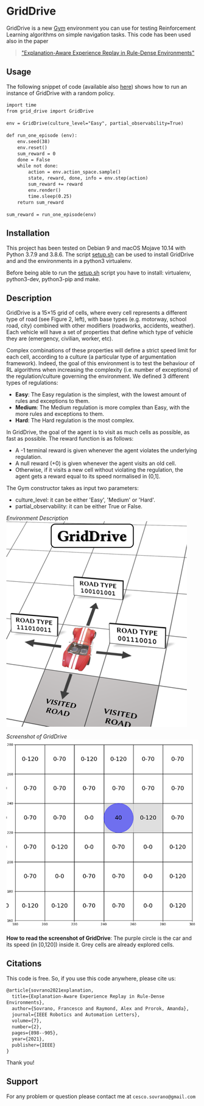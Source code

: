 # GridDrive

GridDrive is a new [Gym](https://github.com/openai/gym) environment you can use for testing Reinforcement Learning algorithms on simple navigation tasks.
This code has been used also in the paper
> ["Explanation-Aware Experience Replay in Rule-Dense Environments"](https://arxiv.org/abs/2109.14711)

## Usage

The following snippet of code (available also [here](debug_environment.py)) shows how to run an instance of GridDrive with a random policy.

```
import time
from grid_drive import GridDrive

env = GridDrive(culture_level="Easy", partial_observability=True)

def run_one_episode (env):
	env.seed(38)
	env.reset()
	sum_reward = 0
	done = False
	while not done:
		action = env.action_space.sample()
		state, reward, done, info = env.step(action)
		sum_reward += reward
		env.render()
		time.sleep(0.25)
	return sum_reward

sum_reward = run_one_episode(env)
```

## Installation
This project has been tested on Debian 9 and macOS Mojave 10.14 with Python 3.7.9 and 3.8.6. 
The script [setup.sh](setup.sh) can be used to install GridDrive and and the environments in a python3 virtualenv.

Before being able to run the [setup.sh](setup.sh) script you have to install: virtualenv, python3-dev, python3-pip and make. 

## Description
GridDrive is a 15×15 grid of cells, where every cell represents a different type of road (see Figure 2, left), with base types (e.g. motorway, school road, city) combined with other modifiers (roadworks, accidents, weather). 
Each vehicle will have a set of properties that define which type of vehicle they are (emergency, civilian, worker, etc). 

Complex combinations of these properties will define a strict speed limit for each cell, according to a culture (a particular type of argumentation framework).
Indeed, the goal of this environment is to test the behaviour of RL algorithms when increasing the complexity (i.e. number of exceptions) of the regulation/culture governing the environment.
We defined 3 different types of regulations:
- **Easy**: The Easy regulation is the simplest, with the lowest amount of rules and exceptions to them.
- **Medium**: The Medium regulation is more complex than Easy, with the more rules and exceptions to them.
- **Hard**: The Hard regulation is the most complex.

In GridDrive, the goal of the agent is to visit as much cells as possible, as fast as possible.
The reward function is as follows:
- A -1 terminal reward is given whenever the agent violates the underlying regulation.
- A null reward (+0) is given whenever the agent visits an old cell.
- Otherwise, if it visits a new cell without violating the regulation, the agent gets a reward equal to its speed normalised in (0,1].

The Gym constructor takes as input two parameters:
- culture_level: it can be either 'Easy', 'Medium' or 'Hard'.
- partial_observability: it can be either True or False.

*Environment Description*
![Environments](images/environment.png)

*Screenshot of GridDrive*
![Screenshot of GraphDrive](images/screenshot.png)

**How to read the screenshot of GridDrive**: The purple circle is the car and its speed (in [0,120]) inside it. Grey cells are already explored cells.

## Citations
This code is free. So, if you use this code anywhere, please cite us:
```
@article{sovrano2021explanation,
  title={Explanation-Aware Experience Replay in Rule-Dense Environments},
  author={Sovrano, Francesco and Raymond, Alex and Prorok, Amanda},
  journal={IEEE Robotics and Automation Letters},
  volume={7},
  number={2},
  pages={898--905},
  year={2021},
  publisher={IEEE}
}
```

Thank you!

## Support
For any problem or question please contact me at `cesco.sovrano@gmail.com`
